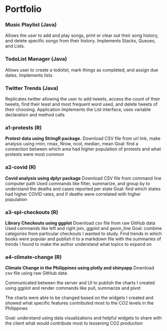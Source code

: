 # Portfolio
### Music Playlist (Java)
Allows the user to add and play songs, print or clear out their song history, and delete specific songs from their history. Implements Stacks, Queues, and Lists.
### TodoList Manager (Java)
Allows user to create a todolist, mark things as completed, and assign due dates. Implements lists 
### Twitter Trends (Java)
Replicates twitter allowing the user to add tweets, access the count of their tweets, find their least and most frequent word used, and delete tweets of their choosing. Application implements the List interface, uses variable declaration and method calls
### a1-protests (R)
**Protest data using StringR package.** 
Download CSV file from url link, make analysis using rmin, rmax, Nrow, ncol, median, mean 
Goal: find a connection between which area had higher population of protests and what protests were most common 
### a2-covid (R)
**Covid analysis using dplyr package**
Download CSV file from command line computer path 
Used commands like filter, summarize, and group by to understand the deaths and cases reported per state
Goal: find which states had higher COVID rates, and if deaths were correlated with higher population 
### a3-spl-checkouts (R)
**Library Checkouts using ggplot**
Download csv file from raw GitHub data 
Used commands like left and right join, ggplot and geom_line 
Goal: combine categories from particular checkouts I wanted to study. Find trends in which books were popular and publish it to a markdown file with the summaries of trends I found to make the author understand what topics to expand on 
### a4-climate-change (R)
**Climate Change in the Philippines using plotly and shinyapp**
Download csv file using raw GitHub data 

Communicated between the server and UI to publish the charts I created using ggplot and render commands like pull, summarize and pivot 

The charts were able to be changed based on the widgets I created and showed what specific features contributed most to the CO2 levels in the Philippines 

Goal: understand using data visualizations and helpful widgets to share with the client what would contribute most to lessening CO2 production 